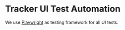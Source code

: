 # Tracker UI Test Automation


We use [Playwright](https://playwright.dev/) as testing framework for all UI tests.

